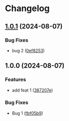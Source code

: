 # Changelog

## [1.0.1](https://github.com/arm666/monorepo-template/compare/library-b-v1.0.0...library-b-v1.0.1) (2024-08-07)


### Bug Fixes

* bug 2 ([0ef8253](https://github.com/arm666/monorepo-template/commit/0ef8253441dee5855dc9276569b3b1d953f8cfed))

## 1.0.0 (2024-08-07)


### Features

* add feat 1 ([387207e](https://github.com/arm666/monorepo-template/commit/387207e68bab37ef5e2fafaea1a74dc83246ac7e))


### Bug Fixes

* Bug 1 ([fbf05b9](https://github.com/arm666/monorepo-template/commit/fbf05b992e07d9f227cd49952250c5ff0db2b85c))
